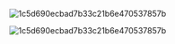 

![1c5d690ecbad7b33c21b6e470537857b](https://github.com/user-attachments/assets/425e4f58-61dd-4acd-95ff-853b1a6519a8)

![1c5d690ecbad7b33c21b6e470537857b](https://github.com/user-attachments/assets/0f1fa1d3-1df4-4ef8-bafb-167a791d810f)
